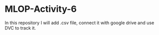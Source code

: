 # MLOP-Activity-6
In this repository I will add .csv file, connect it with google drive and use DVC to track it.

